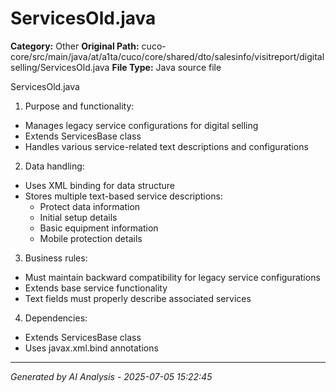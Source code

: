 # ServicesOld.java

**Category:** Other
**Original Path:** cuco-core/src/main/java/at/a1ta/cuco/core/shared/dto/salesinfo/visitreport/digitalselling/ServicesOld.java
**File Type:** Java source file

ServicesOld.java
1. Purpose and functionality:
- Manages legacy service configurations for digital selling
- Extends ServicesBase class
- Handles various service-related text descriptions and configurations

2. Data handling:
- Uses XML binding for data structure
- Stores multiple text-based service descriptions:
  - Protect data information
  - Initial setup details
  - Basic equipment information
  - Mobile protection details

3. Business rules:
- Must maintain backward compatibility for legacy service configurations
- Extends base service functionality
- Text fields must properly describe associated services

4. Dependencies:
- Extends ServicesBase class
- Uses javax.xml.bind annotations

---
*Generated by AI Analysis - 2025-07-05 15:22:45*
